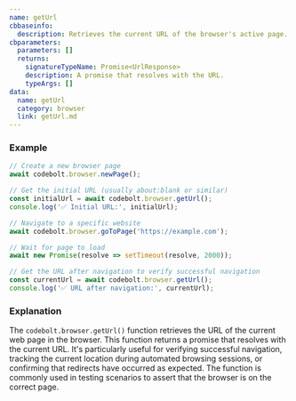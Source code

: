 ```yaml
---
name: getUrl
cbbaseinfo:
  description: Retrieves the current URL of the browser's active page.
cbparameters:
  parameters: []
  returns:
    signatureTypeName: Promise<UrlResponse>
    description: A promise that resolves with the URL.
    typeArgs: []
data:
  name: getUrl
  category: browser
  link: getUrl.md
---
```

<CBBaseInfo/> 
<CBParameters/>

### Example

```js
// Create a new browser page
await codebolt.browser.newPage();

// Get the initial URL (usually about:blank or similar)
const initialUrl = await codebolt.browser.getUrl();
console.log('✅ Initial URL:', initialUrl);

// Navigate to a specific website
await codebolt.browser.goToPage('https://example.com');

// Wait for page to load
await new Promise(resolve => setTimeout(resolve, 2000));

// Get the URL after navigation to verify successful navigation
const currentUrl = await codebolt.browser.getUrl();
console.log('✅ URL after navigation:', currentUrl);
```

### Explanation

The `codebolt.browser.getUrl()` function retrieves the URL of the current web page in the browser. This function returns a promise that resolves with the current URL. It's particularly useful for verifying successful navigation, tracking the current location during automated browsing sessions, or confirming that redirects have occurred as expected. The function is commonly used in testing scenarios to assert that the browser is on the correct page.